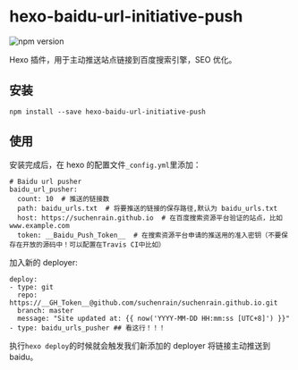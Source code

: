 # hexo-baidu-url-initiative-push

![npm version](https://img.shields.io/badge/npm-1.0.0-brightgreen.svg)

Hexo 插件，用于主动推送站点链接到百度搜索引擎，SEO 优化。

## 安装

```
npm install --save hexo-baidu-url-initiative-push
```

## 使用

安装完成后，在 hexo 的配置文件`_config.yml`里添加：

```
# Baidu url pusher
baidu_url_pusher:
  count: 10  # 推送的链接数
  path: baidu_urls.txt  # 将要推送的链接的保存路径,默认为 baidu_urls.txt
  host: https://suchenrain.github.io  # 在百度搜索资源平台验证的站点，比如www.example.com
  token: __Baidu_Push_Token__  # 在搜索资源平台申请的推送用的准入密钥（不要保存在开放的源码中！可以配置在Travis CI中比如）
```

加入新的 deployer:

```
deploy:
- type: git
  repo: https://__GH_Token__@github.com/suchenrain/suchenrain.github.io.git
  branch: master
  message: "Site updated at: {{ now('YYYY-MM-DD HH:mm:ss [UTC+8]') }}"
- type: baidu_urls_pusher ## 看这行！！！
```

执行`hexo deploy`的时候就会触发我们新添加的 deployer 将链接主动推送到 baidu。
